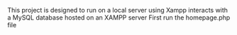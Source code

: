 This project is designed to run on a local server using Xampp
interacts with a MySQL database hosted on an XAMPP server
First run the homepage.php file
